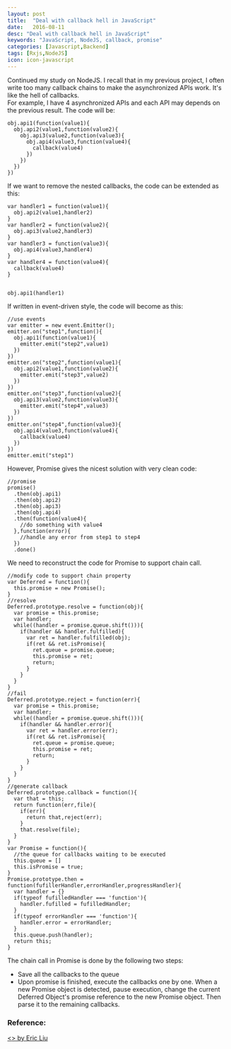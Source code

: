 ```yaml
---
layout: post
title:  "Deal with callback hell in JavaScript"
date:   2016-08-11
desc: "Deal with callback hell in JavaScript"
keywords: "JavaScript, NodeJS, callback, promise"
categories: [Javascript,Backend]
tags: [Rxjs,NodeJS]
icon: icon-javascript
---
```

Continued my study on NodeJS. I recall that in my previous project, I often write too many callback chains to make the asynchronized APIs work. It's like the hell of callbacks.  
For example, I have 4 asynchronized APIs and each API may depends on the previous result. The code will be:  
```
obj.api1(function(value1){
  obj.api2(value1,function(value2){
    obj.api3(value2,function(value3){
      obj.api4(value3,function(value4){
        callback(value4)
      })
    })
  })
})
```
If we want to remove the nested callbacks, the code can be extended as this:  
```
var handler1 = function(value1){ 
  obj.api2(value1,handler2)
}
var handler2 = function(value2){
  obj.api3(value2,handler3)
}
var handler3 = function(value3){
  obj.api4(value3,handler4)
}
var handler4 = function(value4){
  callback(value4)
}


obj.api1(handler1)
```
If written in event-driven style, the code will become as this:  
```
//use events
var emitter = new event.Emitter();
emitter.on("step1",function(){
  obj.api1(function(value1){
    emitter.emit("step2",value1)
  })
})
emitter.on("step2",function(value1){
  obj.api2(value1,function(value2){
    emitter.emit("step3",value2)
  })
})
emitter.on("step3",function(value2){
  obj.api3(value2,function(value3){
    emitter.emit("step4",value3)
  })
})
emitter.on("step4",function(value3){
  obj.api4(value3,function(value4){
    callback(value4)
  })
})
emitter.emit("step1")
```
However, Promise gives the nicest solution with very clean code:  
```
//promise
promise()
  .then(obj.api1)
  .then(obj.api2)
  .then(obj.api3)
  .then(obj.api4)
  .then(function(value4){
    //do something with value4
  },function(error){  
    //handle any error from step1 to step4
  })
  .done()
```
We need to reconstruct the code for Promise to support chain call.  
```
//modify code to support chain property
var Deferred = function(){
  this.promise = new Promise();
}
//resolve
Deferred.prototype.resolve = function(obj){
  var promise = this.promise;
  var handler;
  while((handler = promise.queue.shift())){
    if(handler && handler.fulfilled){
      var ret = handler.fulfilled(obj);
      if(ret && ret.isPromise){
        ret.queue = promise.queue;
        this.promise = ret;
        return;
      }
    }
  }
}
//fail
Deferred.prototype.reject = function(err){
  var promise = this.promise;
  var handler;
  while((handler = promise.queue.shift())){
    if(handler && handler.error){
      var ret = handler.error(err);
      if(ret && ret.isPromise){
        ret.queue = promise.queue;
        this.promise = ret;
        return;
      }
    }
  }
}
//generate callback
Deferred.prototype.callback = function(){
  var that = this;
  return function(err,file){
    if(err){
      return that,reject(err);
    }
    that.resolve(file);
  }
}
var Promise = function(){
  //the queue for callbacks waiting to be executed
  this.queue = []
  this.isPromise = true;
}
Promise.prototype.then = function(fufillerHandler,errorHandler,progressHandler){
  var handler = {}
  if(typeof fufilledHandler === 'function'){
    handler.fufilled = fufilledHandler;
  }
  if(typeof errorHandler === 'function'){
    handler.error = errorHandler;
  }
  this.queue.push(handler);
  return this;
}
```
The chain call in Promise is done by the following two steps:  
* Save all the callbacks to the queue
* Upon promise is finished, execute the callbacks one by one. When a new Promise object is detected, pause execution, change the current Deferred Object's promise reference to the new Promise object. Then parse it to the remaining callbacks.
### Reference: 
[<<Understand NodeJS>> by Eric Liu](https://promisesaplus.com/)

